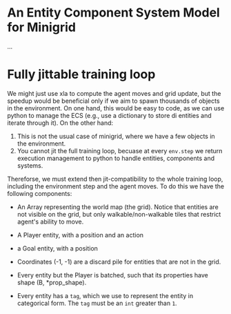# An Entity Component System Model for Minigrid
...

# Fully jittable training loop
We might just use xla to compute the agent moves and grid update, but the speedup would be beneficial only if we aim to spawn thousands of objects in the environment.
On one hand, this would be easy to code, as we can use python to manage the ECS (e.g., use a dictionary to store di entities and iterate through it).
On the other hand:
1. This is not the usual case of minigrid, where we have a few objects in the environment.
2. You cannot jit the full training loop, becuase at every `env.step` we return execution management to python to handle entities, components and systems.


Thereforse, we must extend then jit-compatibility to the whole training loop, including the environment step and the agent moves.
To do this we have the following components:
- An Array representing the world map (the grid). Notice that entities are not visible on the grid, but only walkable/non-walkable tiles that restrict agent's ability to move.
- A Player entity, with a position and an action
- a Goal entity, with a position



- Coordinates (-1, -1) are a discard pile for entities that are not in the grid.
- Every entity but the Player is batched, such that its properties have shape (B, *prop_shape).
- Every entity has a `tag`, which we use to represent the entity in categorical form. The `tag` must be an `int` greater than `1`.